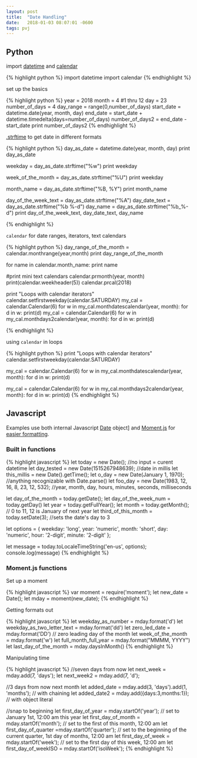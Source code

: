 ```yaml
---
layout: post
title:  "Date Handling"
date:   2018-01-03 08:07:01 -0600
tags: pvj
---
```


## Python

import [datetime] and [calendar]

[datetime]: https://docs.python.org/2/library/datetime.html
[calendar]: https://docs.python.org/2/library/calendar.html

{% highlight python %}
import datetime
import calendar
{% endhighlight %}

set up the basics

{% highlight python %}
year = 2018
month = 4 #1 thru 12
day = 23
number_of_days = 4
day_range = range(0,number_of_days)
start_date = datetime.date(year, month, day)
end_date = start_date + datetime.timedelta(days=number_of_days)
number_of_days2 = end_date - start_date
print number_of_days2
{% endhighlight %}

[.strftime] to get date in different formats

[.strftime]: (http://strftime.org/)

{% highlight python %}
day_as_date = datetime.date(year, month, day)
print day_as_date

weekday = day_as_date.strftime("%w")
print weekday

week_of_the_month = day_as_date.strftime("%U")
print weekday

month_name = day_as_date.strftime("%B, %Y")
print month_name

day_of_the_week_text = day_as_date.strftime("%A")
day_date_text = day_as_date.strftime("%b %-d")
day_name = day_as_date.strftime("%b_%-d")
print day_of_the_week_text, day_date_text, day_name

{% endhighlight %}

`calendar` for date ranges, iterators, text calendars

{% highlight python %}
day_range_of_the_month = calendar.monthrange(year,month)
print day_range_of_the_month

for name in calendar.month_name:
    print name

#print mini text calendars
calendar.prmonth(year, month)
print(calendar.weekheader(5))
calendar.prcal(2018)

print "Loops with calendar iterators"
calendar.setfirstweekday(calendar.SATURDAY)
my_cal = calendar.Calendar(6)
for w in my_cal.monthdatescalendar(year, month):
    for d in w:
        print(d)
my_cal = calendar.Calendar(6)
for w in my_cal.monthdays2calendar(year, month):
    for d in w:
        print(d)

{% endhighlight %}

using `calendar` in loops

{% highlight python %}
print "Loops with calendar iterators"
calendar.setfirstweekday(calendar.SATURDAY)

my_cal = calendar.Calendar(6)
for w in my_cal.monthdatescalendar(year, month):
    for d in w:
        print(d)

my_cal = calendar.Calendar(6)
for w in my_cal.monthdays2calendar(year, month):
    for d in w:
        print(d)
{% endhighlight %}

## Javascript

Examples use both internal Javascript [Date] object] and [Moment.js] for [easier formatting].

[Date]: https://developer.mozilla.org/en-US/docs/Web/JavaScript/Reference/Global_Objects/Date
[Moment.js]: https://momentjs.com/
[easier formatting]: https://momentjs.com/docs/#/displaying/


### Built in functions

{% highlight javascript %}
let today = new Date(); //no input = curent datetime
let day_tested = new Date(1515267948639); //date in millis
let this_millis = new Date().getTime();
let o_day = new Date(January 1, 1970); //anything recognizable with Date.parse()
let foo_day = new Date(1983, 12, 16, 8, 23, 12, 532); //year, month, day, hours, minutes, seconds, milliseconds

let day_of_the_month = today.getDate();
let day_of_the_week_num = today.getDay()
let year = today.getFullYear();
let month = today.getMonth();  // 0 to 11, 12 is January of next year
let third_of_this_month = today.setDate(3); //sets the date's day to 3

let options = {
    weekday: 'long', year: 'numeric', month: 'short',
    day: 'numeric', hour: '2-digit', minute: '2-digit'
  };

let message = today.toLocaleTimeString('en-us', options);
console.log(message)
{% endhighlight %}

### Moment.js functions

Set up a moment

{% highlight javascript %}
var moment = require('moment');
let new_date = Date();
let mday = moment(new_date);
{% endhighlight %}

Getting formats out

{% highlight javascript %}
let weekday_as_number = mday.format('d')
let weekday_as_two_letter_text = mday.format('dd')
let zero_led_date = mday.format('DD') // zero leading day of the month
let week_of_the_month = mday.format('w')
let full_month_full_year = mday.format("MMMM, YYYY")
let last_day_of_the_month = mday.daysInMonth()
{% endhighlight %}

Manipulating time

{% highlight javascript %}
//seven days from now
let next_week = mday.add(7, 'days');
let next_week2 = mday.add(7, 'd');

//3 days from now next month
let added_date = mday.add(3, 'days').add(1, 'months'); // with chaining
let added_date2 = mday.add({days:3,months:1}); // with object literal

//snap to beginning
let first_day_of_year = mday.startOf('year');    // set to January 1st, 12:00 am this year
let first_day_of_month = mday.startOf('month');   // set to the first of this month, 12:00 am
let first_day_of_quarter =mday.startOf('quarter');  // set to the beginning of the current quarter, 1st day of months, 12:00 am
let first_day_of_week = mday.startOf('week');    // set to the first day of this week, 12:00 am
let first_day_of_weekISO = mday.startOf('isoWeek');
{% endhighlight %}
